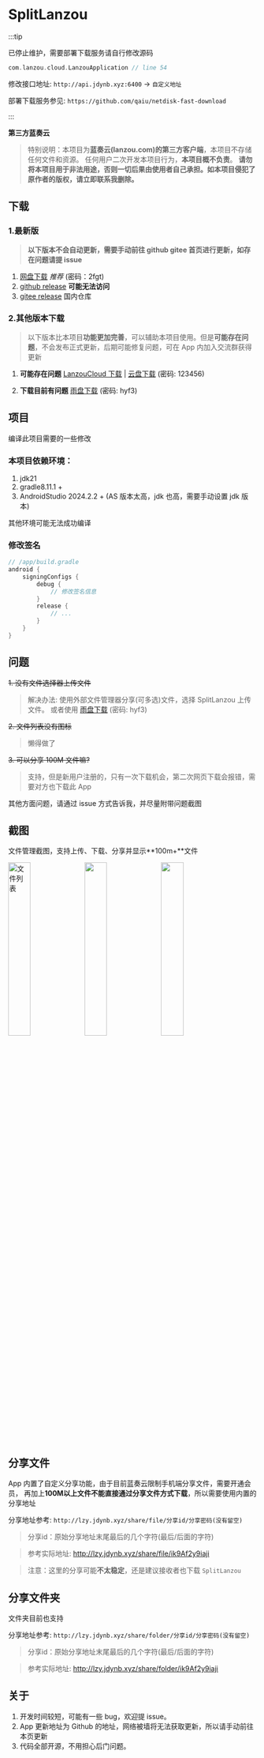 # SplitLanzou

:::tip

已停止维护，需要部署下载服务请自行修改源码

```kt
com.lanzou.cloud.LanzouApplication // line 54
```

修改接口地址: `http://api.jdynb.xyz:6400` -> `自定义地址`

部署下载服务参见: `https://github.com/qaiu/netdisk-fast-download`

:::

**第三方蓝奏云**

> 特别说明：本项目为**蓝奏云(lanzou.com)的第三方客户端**，本项目不存储任何文件和资源。
> 任何用户二次开发本项目行为，**本项目概不负责**。
> **请勿将本项目用于非法用途，否则一切后果由使用者自己承担。如本项目侵犯了原作者的版权，请立即联系我删除。**

## 下载

### 1.最新版

> **以下版本不会自动更新，需要手动前往 github gitee 首页进行更新，如存在问题请提 issue**

1. [网盘下载](https://lzy.jdynb.xyz/share/folder/b041xpw2d/2fgt) *推荐* (密码：2fgt)
2. [github release](https://github.com/Yu2002s/SplitLanzou/releases) **可能无法访问**
3. [gitee release](https://gitee.com/jdy2002/SplitLanzou/releases) 国内仓库

### 2.其他版本下载

> 以下版本比本项目**功能更加完善**，可以辅助本项目使用。但是**可能存在问题**，不会发布正式更新，后期可能修复问题，可在
> App 内加入交流群获得更新

1. **可能存在问题** [LanzouCloud 下载](https://github.com/Yu2002s/LanzouCloud)
   |
   [云盘下载](https://jdy2002.lanzoue.com/b041496oj) (密码: 123456)

2. **下载目前有问题** [雨盘下载](https://jdy2002.lanzoue.com/b040cdb5g) (密码: hyf3)

## 项目

编译此项目需要的一些修改

### 本项目依赖环境：

1. jdk21
2. gradle8.11.1 +
3. AndroidStudio 2024.2.2 + (AS 版本太高，jdk 也高，需要手动设置 jdk 版本)

其他环境可能无法成功编译

### 修改签名

```gradle
// /app/build.gradle
android {
    signingConfigs {
        debug {
            // 修改签名信息
        }
        release {
            // ...
        }
    }
}
```

## 问题

~~1. 没有文件选择器上传文件~~

> 解决办法: 使用外部文件管理器分享(可多选)文件，选择 SplitLanzou 上传文件。
> 或者使用 [雨盘下载](https://jdy2002.lanzoue.com/b040cdb5g) (密码: hyf3)

~~2. 文件列表没有图标~~

> 懒得做了

~~3. 可以分享 100M 文件嘛?~~

> 支持，但是新用户注册的，只有一次下载机会，第二次网页下载会报错，需要对方也下载此 App

其他方面问题，请通过 issue 方式告诉我，并尽量附带问题截图

## 截图

文件管理截图，支持上传、下载、分享并显示**100m+**文件

<img src="https://s1.ax1x.com/2023/08/03/pPFeucj.png"  align = "center" width="30%"  alt="文件列表"/>
<img src="https://s1.ax1x.com/2023/08/03/pPFen3Q.png"  align = "center"  width="30%" alt="" />
<img src="https://s1.ax1x.com/2023/08/03/pPFem9g.png"  align = "center"  width="30%" alt="" />

## 分享文件

App 内置了自定义分享功能，由于目前蓝奏云限制手机端分享文件，需要开通会员，
再加上**100M以上文件不能直接通过分享文件方式下载**，所以需要使用内置的分享地址

分享地址参考: `http://lzy.jdynb.xyz/share/file/分享id/分享密码(没有留空)`

> 分享id：原始分享地址末尾最后的几个字符(最后/后面的字符)

> 参考实际地址: http://lzy.jdynb.xyz/share/file/ik9Af2y9iaji

> 注意：这里的分享可能**不太稳定**，还是建议接收者也下载 `SplitLanzou`

## 分享文件夹

文件夹目前也支持

分享地址参考: `http://lzy.jdynb.xyz/share/folder/分享id/分享密码(没有留空)`

> 分享id：原始分享地址末尾最后的几个字符(最后/后面的字符)

> 参考实际地址: http://lzy.jdynb.xyz/share/folder/ik9Af2y9iaji

## 关于

1. 开发时间较短，可能有一些 bug，欢迎提 issue。
2. App 更新地址为 Github 的地址，网络被墙将无法获取更新，所以请手动前往本页更新
3. 代码全部开源，不用担心后门问题。

